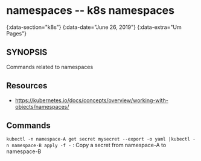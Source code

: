 # namespaces -- k8s namespaces
{:data-section="k8s"}
{:data-date="June 26, 2019"}
{:data-extra="Um Pages"}

## SYNOPSIS

Commands related to namespaces

## Resources

  * https://kubernetes.io/docs/concepts/overview/working-with-objects/namespaces/

## Commands

`kubectl -n namespace-A get secret mysecret --export -o yaml |kubectl -n namespace-B apply -f -`
: Copy a secret from namespace-A to namespace-B
